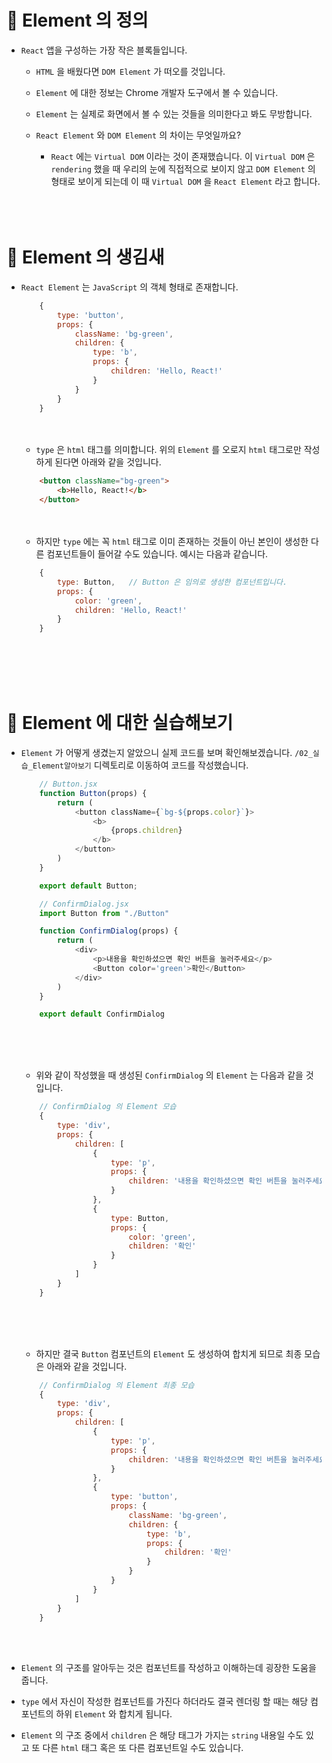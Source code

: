 # 🔔 Element 의 정의

- `React` 앱을 구성하는 가장 작은 블록들입니다.
    
    - `HTML` 을 배웠다면 `DOM Element` 가 떠오를 것입니다. 
    
    - `Element` 에 대한 정보는 Chrome 개발자 도구에서 볼 수 있습니다.

    - `Element` 는 실제로 화면에서 볼 수 있는 것들을 의미한다고 봐도 무방합니다.

    - `React Element` 와 `DOM Element` 의 차이는 무엇일까요?

        - `React` 에는 `Virtual DOM` 이라는 것이 존재했습니다. 이 `Virtual DOM` 은 `rendering` 했을 때 우리의 눈에 직접적으로 보이지 않고 `DOM Element` 의 형태로 보이게 되는데 이 때 `Virtual DOM` 을 `React Element` 라고 합니다. 
<br/><br/><br/><br/>

# 🔔 Element 의 생김새

- `React Element` 는 `JavaScript` 의 객체 형태로 존재합니다.
    ```js
        {
            type: 'button',
            props: {
                className: 'bg-green',
                children: {
                    type: 'b',
                    props: {
                        children: 'Hello, React!'
                    }
                } 
            }
        }
    ``` 
    <br/><br/>
    - `type` 은 `html` 태그를 의미합니다. 위의 `Element` 를 오로지 `html` 태그로만 작성하게 된다면 아래와 같을 것입니다. 
    ```html
        <button className="bg-green">
            <b>Hello, React!</b>
        </button>
    ```
    <br/><br/>
    - 하지만 `type` 에는 꼭 `html` 태그로 이미 존재하는 것들이 아닌 본인이 생성한 다른 컴포넌트들이 들어갈 수도 있습니다. 예시는 다음과 같습니다.
    ```js
        {
            type: Button,   // Button 은 임의로 생성한 컴포넌트입니다. 
            props: {
                color: 'green',
                children: 'Hello, React!'
            }
        }
    ```
<br/><br/><br/><br/>

# 🔔 Element 에 대한 실습해보기

- `Element` 가 어떻게 생겼는지 알았으니 실제 코드를 보며 확인해보겠습니다. `/02_실습_Element알아보기` 디렉토리로 이동하여 코드를 작성했습니다. 
    ```js
        // Button.jsx
        function Button(props) {
            return (
                <button className={`bg-${props.color}`}>
                    <b>
                        {props.children}
                    </b>
                </button>
            )
        }

        export default Button;
    ```
    ```js
        // ConfirmDialog.jsx
        import Button from "./Button"

        function ConfirmDialog(props) {
            return (
                <div>
                    <p>내용을 확인하셨으면 확인 버튼을 눌러주세요</p>
                    <Button color='green'>확인</Button>
                </div>
            )
        }

        export default ConfirmDialog
    ```
    <br/><br/><br/>


    - 위와 같이 작성했을 때 생성된 `ConfirmDialog` 의 `Element` 는 다음과 같을 것입니다.
    ```js
        // ConfirmDialog 의 Element 모습
        {
            type: 'div',
            props: {
                children: [
                    {
                        type: 'p',
                        props: {
                            children: '내용을 확인하셨으면 확인 버튼을 눌러주세요'
                        }
                    },
                    {
                        type: Button,
                        props: {
                            color: 'green',
                            children: '확인'
                        }
                    }
                ]
            }
        }
    ```
    <br/><br/><br/>
    - 하지만 결국 `Button` 컴포넌트의 `Element` 도 생성하여 합치게 되므로 최종 모습은 아래와 같을 것입니다.
    ```js
        // ConfirmDialog 의 Element 최종 모습
        {
            type: 'div',
            props: {
                children: [
                    {
                        type: 'p',
                        props: {
                            children: '내용을 확인하셨으면 확인 버튼을 눌러주세요'
                        }
                    },
                    {
                        type: 'button',
                        props: {
                            className: 'bg-green',
                            children: {
                                type: 'b',
                                props: {
                                    children: '확인'
                                }
                            }
                        }
                    }
                ]
            }
        }
    ```
    <br/><br/>

- `Element` 의 구조를 알아두는 것은 컴포넌트를 작성하고 이해하는데 굉장한 도움을 줍니다. 

- `type` 에서 자신이 작성한 컴포넌트를 가진다 하더라도 결국 렌더링 할 때는 해당 컴포넌트의 하위 `Element` 와 합치게 됩니다.

- `Element` 의 구조 중에서 `children` 은 해당 태그가 가지는 `string` 내용일 수도 있고 또 다른 `html` 태그 혹은 또 다른 컴포넌트일 수도 있습니다. 